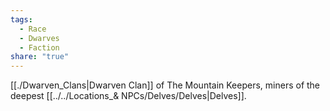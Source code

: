 ```yaml
---
tags:
  - Race
  - Dwarves
  - Faction
share: "true"
---
```


[[./Dwarven_Clans|Dwarven Clan]] of The Mountain Keepers, miners of the deepest [[../../Locations_& NPCs/Delves/Delves|Delves]]. 